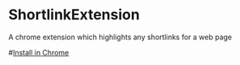 ShortlinkExtension
==================

A chrome extension which highlights any shortlinks for a web page

#[Install in Chrome](http://go.joe.gl/shortlinkfinder)

